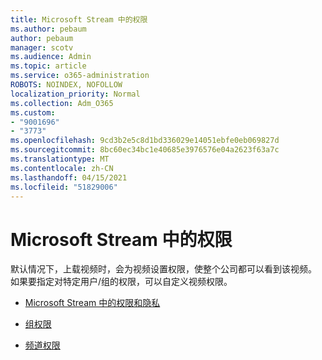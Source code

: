 ```yaml
---
title: Microsoft Stream 中的权限
ms.author: pebaum
author: pebaum
manager: scotv
ms.audience: Admin
ms.topic: article
ms.service: o365-administration
ROBOTS: NOINDEX, NOFOLLOW
localization_priority: Normal
ms.collection: Adm_O365
ms.custom:
- "9001696"
- "3773"
ms.openlocfilehash: 9cd3b2e5c8d1bd336029e14051ebfe0eb069827d
ms.sourcegitcommit: 8bc60ec34bc1e40685e3976576e04a2623f63a7c
ms.translationtype: MT
ms.contentlocale: zh-CN
ms.lasthandoff: 04/15/2021
ms.locfileid: "51829006"
---
```

# <a name="permissions-in-microsoft-stream"></a>Microsoft Stream 中的权限

默认情况下，上载视频时，会为视频设置权限，使整个公司都可以看到该视频。 如果要指定对特定用户/组的权限，可以自定义视频权限。

- [Microsoft Stream 中的权限和隐私](https://docs.microsoft.com/stream/portal-permissions)

- [组权限](https://docs.microsoft.com/stream/portal-permissions#group-permissions)

- [频道权限](https://docs.microsoft.com/stream/portal-permissions#channel-permissions)